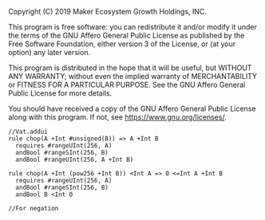 Copyright (C) 2019 Maker Ecosystem Growth Holdings, INC.

This program is free software: you can redistribute it and/or modify
it under the terms of the GNU Affero General Public License as published
by the Free Software Foundation, either version 3 of the License, or
(at your option) any later version.

This program is distributed in the hope that it will be useful,
but WITHOUT ANY WARRANTY; without even the implied warranty of
MERCHANTABILITY or FITNESS FOR A PARTICULAR PURPOSE.  See the
GNU Affero General Public License for more details.

You should have received a copy of the GNU Affero General Public License
along with this program.  If not, see <https://www.gnu.org/licenses/>.

```k
//Vat.addui
rule chop(A +Int #unsigned(B)) => A +Int B
  requires #rangeUInt(256, A)
  andBool #rangeSInt(256, B)
  andBool #rangeUInt(256, A +Int B)

rule chop(A +Int (pow256 +Int B)) <Int A => 0 <=Int A +Int B
  requires #rangeUInt(256, A)
  andBool #rangeSInt(256, B)
  andBool B <Int 0
```

```k
//For negation
```
